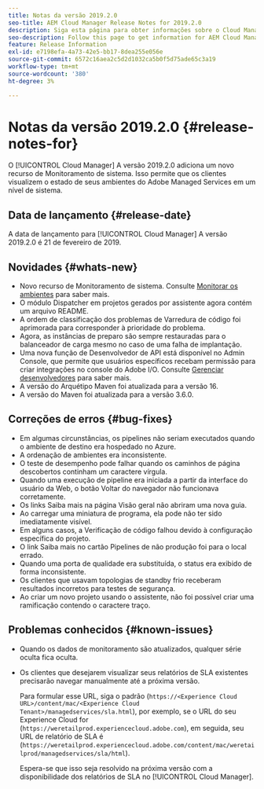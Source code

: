 ```yaml
---
title: Notas da versão 2019.2.0
seo-title: AEM Cloud Manager Release Notes for 2019.2.0
description: Siga esta página para obter informações sobre o Cloud Manager Versão 2019.2.0.
seo-description: Follow this page to get information for AEM Cloud Manager Release 2019.2.0.
feature: Release Information
exl-id: e7198efa-4a73-42e5-bb17-8dea255e056e
source-git-commit: 6572c16aea2c5d2d1032ca5b0f5d75ade65c3a19
workflow-type: tm+mt
source-wordcount: '380'
ht-degree: 3%

---
```


# Notas da versão 2019.2.0 {#release-notes-for}

O [!UICONTROL Cloud Manager] A versão 2019.2.0 adiciona um novo recurso de Monitoramento de sistema. Isso permite que os clientes visualizem o estado de seus ambientes do Adobe Managed Services em um nível de sistema.


## Data de lançamento {#release-date}

A data de lançamento para [!UICONTROL Cloud Manager] A versão 2019.2.0 é 21 de fevereiro de 2019.

## Novidades {#whats-new}

* Novo recurso de Monitoramento de sistema. Consulte [Monitorar os ambientes](/help/using/monitoring-environments.md) para saber mais.
* O módulo Dispatcher em projetos gerados por assistente agora contém um arquivo README.
* A ordem de classificação dos problemas de Varredura de código foi aprimorada para corresponder à prioridade do problema.
* Agora, as instâncias de preparo são sempre restauradas para o balanceador de carga mesmo no caso de uma falha de implantação.
* Uma nova função de Desenvolvedor de API está disponível no Admin Console, que permite que usuários específicos recebam permissão para criar integrações no console do Adobe I/O. Consulte [Gerenciar desenvolvedores](https://www.adobe.com/go/aac_api_prod_learn) para saber mais.
* A versão do Arquétipo Maven foi atualizada para a versão 16.
* A versão do Maven foi atualizada para a versão 3.6.0.

## Correções de erros {#bug-fixes}

* Em algumas circunstâncias, os pipelines não seriam executados quando o ambiente de destino era hospedado no Azure.
* A ordenação de ambientes era inconsistente.
* O teste de desempenho pode falhar quando os caminhos de página descobertos continham um caractere vírgula.
* Quando uma execução de pipeline era iniciada a partir da interface do usuário da Web, o botão Voltar do navegador não funcionava corretamente.
* Os links Saiba mais na página Visão geral não abriram uma nova guia.
* Ao carregar uma miniatura de programa, ela pode não ter sido imediatamente visível.
* Em alguns casos, a Verificação de código falhou devido à configuração específica do projeto.
* O link Saiba mais no cartão Pipelines de não produção foi para o local errado.
* Quando uma porta de qualidade era substituída, o status era exibido de forma inconsistente.
* Os clientes que usavam topologias de standby frio receberam resultados incorretos para testes de segurança.
* Ao criar um novo projeto usando o assistente, não foi possível criar uma ramificação contendo o caractere traço.

## Problemas conhecidos {#known-issues}

* Quando os dados de monitoramento são atualizados, qualquer série oculta fica oculta.
* Os clientes que desejarem visualizar seus relatórios de SLA existentes precisarão navegar manualmente até a próxima versão.

   Para formular esse URL, siga o padrão (`https://<Experience Cloud URL>/content/mac/<Experience Cloud Tenant>/managedservices/sla.html`), por exemplo, se o URL do seu Experience Cloud for (`https://weretailprod.experiencecloud.adobe.com`), em seguida, seu URL de relatório de SLA é (`https://weretailprod.experiencecloud.adobe.com/content/mac/weretailprod/managedservices/sla/html`).

   Espera-se que isso seja resolvido na próxima versão com a disponibilidade dos relatórios de SLA no [!UICONTROL Cloud Manager].
